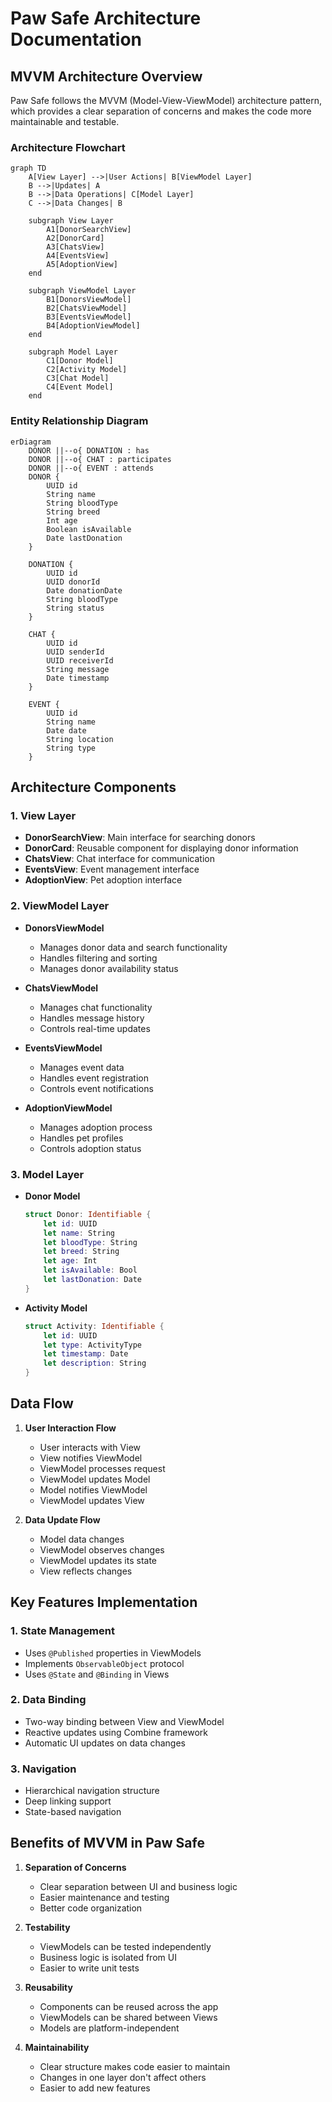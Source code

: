 # Paw Safe Architecture Documentation

## MVVM Architecture Overview

Paw Safe follows the MVVM (Model-View-ViewModel) architecture pattern, which provides a clear separation of concerns and makes the code more maintainable and testable.

### Architecture Flowchart
```mermaid
graph TD
    A[View Layer] -->|User Actions| B[ViewModel Layer]
    B -->|Updates| A
    B -->|Data Operations| C[Model Layer]
    C -->|Data Changes| B
    
    subgraph View Layer
        A1[DonorSearchView]
        A2[DonorCard]
        A3[ChatsView]
        A4[EventsView]
        A5[AdoptionView]
    end
    
    subgraph ViewModel Layer
        B1[DonorsViewModel]
        B2[ChatsViewModel]
        B3[EventsViewModel]
        B4[AdoptionViewModel]
    end
    
    subgraph Model Layer
        C1[Donor Model]
        C2[Activity Model]
        C3[Chat Model]
        C4[Event Model]
    end
```

### Entity Relationship Diagram
```mermaid
erDiagram
    DONOR ||--o{ DONATION : has
    DONOR ||--o{ CHAT : participates
    DONOR ||--o{ EVENT : attends
    DONOR {
        UUID id
        String name
        String bloodType
        String breed
        Int age
        Boolean isAvailable
        Date lastDonation
    }
    
    DONATION {
        UUID id
        UUID donorId
        Date donationDate
        String bloodType
        String status
    }
    
    CHAT {
        UUID id
        UUID senderId
        UUID receiverId
        String message
        Date timestamp
    }
    
    EVENT {
        UUID id
        String name
        Date date
        String location
        String type
    }
```

## Architecture Components

### 1. View Layer
- **DonorSearchView**: Main interface for searching donors
- **DonorCard**: Reusable component for displaying donor information
- **ChatsView**: Chat interface for communication
- **EventsView**: Event management interface
- **AdoptionView**: Pet adoption interface

### 2. ViewModel Layer
- **DonorsViewModel**
  - Manages donor data and search functionality
  - Handles filtering and sorting
  - Manages donor availability status

- **ChatsViewModel**
  - Manages chat functionality
  - Handles message history
  - Controls real-time updates

- **EventsViewModel**
  - Manages event data
  - Handles event registration
  - Controls event notifications

- **AdoptionViewModel**
  - Manages adoption process
  - Handles pet profiles
  - Controls adoption status

### 3. Model Layer
- **Donor Model**
  ```swift
  struct Donor: Identifiable {
      let id: UUID
      let name: String
      let bloodType: String
      let breed: String
      let age: Int
      let isAvailable: Bool
      let lastDonation: Date
  }
  ```

- **Activity Model**
  ```swift
  struct Activity: Identifiable {
      let id: UUID
      let type: ActivityType
      let timestamp: Date
      let description: String
  }
  ```

## Data Flow

1. **User Interaction Flow**
   - User interacts with View
   - View notifies ViewModel
   - ViewModel processes request
   - ViewModel updates Model
   - Model notifies ViewModel
   - ViewModel updates View

2. **Data Update Flow**
   - Model data changes
   - ViewModel observes changes
   - ViewModel updates its state
   - View reflects changes

## Key Features Implementation

### 1. State Management
- Uses `@Published` properties in ViewModels
- Implements `ObservableObject` protocol
- Uses `@State` and `@Binding` in Views

### 2. Data Binding
- Two-way binding between View and ViewModel
- Reactive updates using Combine framework
- Automatic UI updates on data changes

### 3. Navigation
- Hierarchical navigation structure
- Deep linking support
- State-based navigation

## Benefits of MVVM in Paw Safe

1. **Separation of Concerns**
   - Clear separation between UI and business logic
   - Easier maintenance and testing
   - Better code organization

2. **Testability**
   - ViewModels can be tested independently
   - Business logic is isolated from UI
   - Easier to write unit tests

3. **Reusability**
   - Components can be reused across the app
   - ViewModels can be shared between Views
   - Models are platform-independent

4. **Maintainability**
   - Clear structure makes code easier to maintain
   - Changes in one layer don't affect others
   - Easier to add new features 
